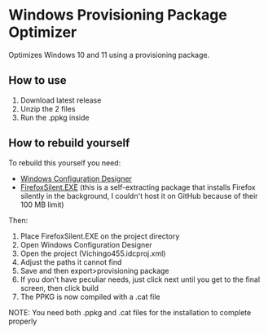 # Windows Provisioning Package Optimizer
Optimizes Windows 10 and 11 using a provisioning package.

## How to use
1. Download latest release
2. Unzip the 2 files
3. Run the .ppkg inside

## How to rebuild yourself
To rebuild this yourself you need:
- [Windows Configuration Designer](https://get.microsoft.com/installer/download/9nblggh4tx22)
- [FirefoxSilent.EXE](https://ftp.vichingo455.freeddns.org/pub/Tools/FirefoxSilent.EXE) (this is a self-extracting package that installs Firefox silently in the background, I couldn't host it on GitHub because of their 100 MB limit)

Then:
1. Place FirefoxSilent.EXE on the project directory
2. Open Windows Configuration Designer
3. Open the project (Vichingo455.idcproj.xml)
4. Adjust the paths it cannot find
5. Save and then export>provisioning package
6. If you don't have peculiar needs, just click next until you get to the final screen, then click build
7. The PPKG is now compiled with a .cat file

NOTE: You need both .ppkg and .cat files for the installation to complete properly